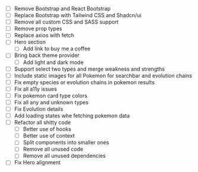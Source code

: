 - [ ] Remove Bootstrap and React Bootstrap
- [ ] Replace Bootstrap with Tailwind CSS and Shadcn/ui
- [ ] Remove all custom CSS and SASS support
- [ ] Remove prop types
- [ ] Replace axios with fetch
- [ ] Hero section
    - [ ] Add link to buy me a coffee
- [ ] Bring back theme provider
    - [ ] Add light and dark mode
- [ ] Support select two types and merge weakness and strengths
- [ ] Include static images for all Pokemon for searchbar and evolution chains
- [ ] Fix empty species or evolution chains in pokemon results
- [ ] Fix all a11y issues
- [ ] Fix pokemon card type colors
- [ ] Fix all any and unknown types
- [ ] Fix Evolution details
- [ ] Add loading states whe fetching pokemon data
- [ ] Refactor all shitty code
    - [ ] Better use of hooks
    - [ ] Better use of context
    - [ ] Split components into smaller ones
    - [ ] Remove all unused code
    - [ ] Remove all unused dependencies
- [ ] Fix Hero alignment